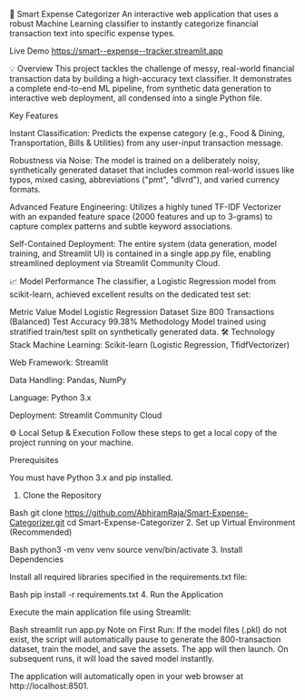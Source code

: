 💸 Smart Expense Categorizer
An interactive web application that uses a robust Machine Learning classifier to instantly categorize financial transaction text into specific expense types.

Live Demo
https://smart--expense--tracker.streamlit.app

💡 Overview
This project tackles the challenge of messy, real-world financial transaction data by building a high-accuracy text classifier. It demonstrates a complete end-to-end ML pipeline, from synthetic data generation to interactive web deployment, all condensed into a single Python file.

Key Features

Instant Classification: Predicts the expense category (e.g., Food & Dining, Transportation, Bills & Utilities) from any user-input transaction message.

Robustness via Noise: The model is trained on a deliberately noisy, synthetically generated dataset that includes common real-world issues like typos, mixed casing, abbreviations ("pmt", "dlvrd"), and varied currency formats.

Advanced Feature Engineering: Utilizes a highly tuned TF-IDF Vectorizer with an expanded feature space (2000 features and up to 3-grams) to capture complex patterns and subtle keyword associations.

Self-Contained Deployment: The entire system (data generation, model training, and Streamlit UI) is contained in a single app.py file, enabling streamlined deployment via Streamlit Community Cloud.

📈 Model Performance
The classifier, a Logistic Regression model from scikit-learn, achieved excellent results on the dedicated test set:

Metric	Value
Model	Logistic Regression
Dataset Size	800 Transactions (Balanced)
Test Accuracy	99.38%
Methodology	Model trained using stratified train/test split on synthetically generated data.
🛠️ Technology Stack
Machine Learning: Scikit-learn (Logistic Regression, TfidfVectorizer)

Web Framework: Streamlit

Data Handling: Pandas, NumPy

Language: Python 3.x

Deployment: Streamlit Community Cloud

⚙️ Local Setup & Execution
Follow these steps to get a local copy of the project running on your machine.

Prerequisites

You must have Python 3.x and pip installed.

1. Clone the Repository

Bash
git clone https://github.com/AbhiramRaja/Smart-Expense-Categorizer.git
cd Smart-Expense-Categorizer
2. Set up Virtual Environment (Recommended)

Bash
python3 -m venv venv
source venv/bin/activate
3. Install Dependencies

Install all required libraries specified in the requirements.txt file:

Bash
pip install -r requirements.txt
4. Run the Application

Execute the main application file using Streamlit:

Bash
streamlit run app.py
Note on First Run: If the model files (.pkl) do not exist, the script will automatically pause to generate the 800-transaction dataset, train the model, and save the assets. The app will then launch. On subsequent runs, it will load the saved model instantly.

The application will automatically open in your web browser at http://localhost:8501.
